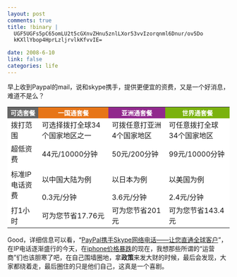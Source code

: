 ```yaml
--- 
layout: post
comments: true
title: !binary |
  UGF5UGFs5pC65omLU2t5cGXnvZHnu5znlLXor53vvIzorqnml6Dnur/ov5Do
  kKXllYbop4HprLzljrvlkKfvvIE=

date: 2008-6-10
link: false
categories: life
---
```

<p>早上收到Paypal的mail，说和skype携手，提供更便宜的资费，又是一个好消息，难道不是么？</p>
<table width="520" cellspacing="1" cellpadding="10" border="0" bgcolor="#cccccc">
    <tbody>
        <tr style="font-size: 14px; font-weight: bold; color: rgb(255, 255, 255);">
            <td bgcolor="#666666" style="font-size: 14px; font-weight: bold; color: rgb(255, 255, 255);">可选套餐</td>
            <td bgcolor="#e77518" align="center" style="font-size: 14px; font-weight: bold; color: rgb(255, 255, 255);">一国通套餐</td>
            <td bgcolor="#91288d" align="center" style="font-size: 14px; font-weight: bold; color: rgb(255, 255, 255);">亚洲通套餐</td>
            <td bgcolor="#7ab20e" align="center" style="font-size: 14px; font-weight: bold; color: rgb(255, 255, 255);">世界通套餐</td>
        </tr>
        <tr>
            <td bgcolor="#ffffff">拨打范围</td>
            <td bgcolor="#ffffff">可选择拨打全球34个国家地区之一</td>
            <td bgcolor="#ffffff">可拨任意打亚洲4个国家地区</td>
            <td bgcolor="#ffffff">可任意拨打全球34个国家地区</td>
        </tr>
        <tr>
            <td bgcolor="#ffffff">超低资费</td>
            <td bgcolor="#ffffff">44元/10000分钟</td>
            <td bgcolor="#ffffff">50元/200分钟</td>
            <td bgcolor="#ffffff">99元/10000分钟</td>
        </tr>
        <tr>
            <td bgcolor="#ffffff">标准IP电话资费</td>
            <td bgcolor="#ffffff">
            <p>以中国大陆为例</p>
            0.3元/分钟</td>
            <td bgcolor="#ffffff">
            <p>以日本为例</p>
            3.6元/分钟</td>
            <td bgcolor="#ffffff">
            <p>以美国为例</p>
            2.4元/分钟</td>
        </tr>
        <tr>
            <td bgcolor="#ffffff">打1小时</td>
            <td bgcolor="#ffffff">可为您节省17.76元</td>
            <td bgcolor="#ffffff">可为您节省201元</td>
            <td bgcolor="#ffffff">可为您节省143.4元</td>
        </tr>
    </tbody>
</table>
<p>Good，详细信息可以看，&ldquo;<a href="http://skype.tom.com/huodong/paypal/">PayPal携手Skype网络电话&mdash;&mdash;让您直通全球客户</a>&rdquo;，在IP电话逐渐盛行的今天，在<a href="http://iceskysl.1sters.com/?action=show&amp;id=304">iphone价格暴跌</a>的现在，我想那些所谓的&ldquo;运营商&rdquo;们也该胆寒了吧，在自己围墙圈地，拿<strong>政策</strong>来发大财的时候，最后会发现，大家都绕着走，最后圈住的只是他们自己，这真是一个喜剧。</p>
